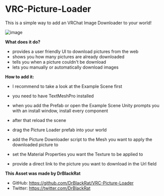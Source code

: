 # VRC-Picture-Loader
This is a simple way to add an VRChat Image Downloader to your world!

![image](https://user-images.githubusercontent.com/46327609/221717180-ab4648ae-5f00-4681-871a-8b7abde4021c.png)

__What does it do?__
- provides a user friendly UI to download pictures from the web
- shows you how many pictures are already downloaded
- tells you when a picture couldn't be download
- lets you manually or automatically download images

__How to add it:__
- I recommend to take a look at the Example Scene first

- you need to have TextMeshPro installed
- when you add the Prefab or open the Example Scene Unity prompts you with an install window, install every component
- after that reload the scene

- drag the Picture Loader prefab into your world
- add the Picture Downloader script to the Mesh you want to apply the downloaded picture to
- set the Material Properties you want the Texture to be applied to
- provide a direct link to the picture you want to download in the Url field

__This Asset was made by DrBlackRat__
- GitHub: https://github.com/DrBlackRat/VRC-Picture-Loader
- Twitter: https://twitter.com/DrBlackRat
